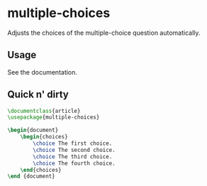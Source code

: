 # multiple-choices

Adjusts the choices of the multiple-choice question automatically.

## Usage

See the documentation.

## Quick n' dirty

```latex
\documentclass{article}
\usepackage{multiple-choices}

\begin{document}
    \begin{choices}
        \choice The first choice.
        \choice The second choice.
        \choice The third choice.
        \choice The fourth choice.
    \end{choices}
\end {document}
```
